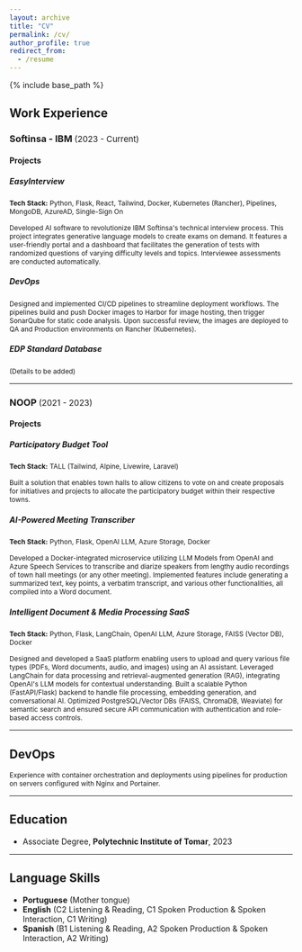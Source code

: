 ```yaml
---
layout: archive
title: "CV"
permalink: /cv/
author_profile: true
redirect_from:
  - /resume
---
```


{% include base_path %}

## Work Experience  
### **Softinsa - IBM** <span style="font-size: 0.9em; font-weight: normal;">(2023 - Current)</span>  

#### Projects  

##### **EasyInterview**  
<span style="font-size: 0.85em;"><strong>Tech Stack:</strong> Python, Flask, React, Tailwind, Docker, Kubernetes (Rancher), Pipelines, MongoDB, AzureAD, Single-Sign On</span>  

<span style="font-size: 0.85em;">
Developed AI software to revolutionize IBM Softinsa's technical interview process. This project integrates generative language models to create exams on demand. It features a user-friendly portal and a dashboard that facilitates the generation of tests with randomized questions of varying difficulty levels and topics. Interviewee assessments are conducted automatically.
</span>  

##### **DevOps**  
<span style="font-size: 0.85em;">
Designed and implemented CI/CD pipelines to streamline deployment workflows. The pipelines build and push Docker images to Harbor for image hosting, then trigger SonarQube for static code analysis. Upon successful review, the images are deployed to QA and Production environments on Rancher (Kubernetes).
</span>  

##### **EDP Standard Database**  
<span style="font-size: 0.85em;">(Details to be added)</span>  

---

### **NOOP** <span style="font-size: 0.9em; font-weight: normal;">(2021 - 2023)</span>  

#### Projects  

##### **Participatory Budget Tool**  
<span style="font-size: 0.85em;"><strong>Tech Stack:</strong> TALL (Tailwind, Alpine, Livewire, Laravel)</span>  

<span style="font-size: 0.85em;">
Built a solution that enables town halls to allow citizens to vote on and create proposals for initiatives and projects to allocate the participatory budget within their respective towns.
</span>  

##### **AI-Powered Meeting Transcriber**  
<span style="font-size: 0.85em;"><strong>Tech Stack:</strong> Python, Flask, OpenAI LLM, Azure Storage, Docker</span>  

<span style="font-size: 0.85em;">
Developed a Docker-integrated microservice utilizing LLM Models from OpenAI and Azure Speech Services to transcribe and diarize speakers from lengthy audio recordings of town hall meetings (or any other meeting). Implemented features include generating a summarized text, key points, a verbatim transcript, and various other functionalities, all compiled into a Word document.
</span>  

##### **Intelligent Document & Media Processing SaaS**  
<span style="font-size: 0.85em;"><strong>Tech Stack:</strong> Python, Flask, LangChain, OpenAI LLM, Azure Storage, FAISS (Vector DB), Docker</span>  

<span style="font-size: 0.85em;">
Designed and developed a SaaS platform enabling users to upload and query various file types (PDFs, Word documents, audio, and images) using an AI assistant. Leveraged LangChain for data processing and retrieval-augmented generation (RAG), integrating OpenAI's LLM models for contextual understanding. Built a scalable Python (FastAPI/Flask) backend to handle file processing, embedding generation, and conversational AI. Optimized PostgreSQL/Vector DBs (FAISS, ChromaDB, Weaviate) for semantic search and ensured secure API communication with authentication and role-based access controls.
</span>  

---

## **DevOps**  
<span style="font-size: 0.85em;">
Experience with container orchestration and deployments using pipelines for production on servers configured with Nginx and Portainer.
</span>  

---

## **Education**  
- Associate Degree, **Polytechnic Institute of Tomar**, 2023  

---

## **Language Skills**  
- **Portuguese** (Mother tongue)  
- **English** (C2 Listening & Reading, C1 Spoken Production & Spoken Interaction, C1 Writing)  
- **Spanish** (B1 Listening & Reading, A2 Spoken Production & Spoken Interaction, A2 Writing)  
